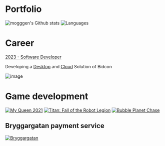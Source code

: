 # Portfolio

<!--
Here are some ideas to get you started:

- 🔭 I'm currently working on ...
- 🌱 I'm currently learning ...
- 👯 I'm looking to collaborate on ...
- 🤔 I'm looking for help with ...
- 💬 Ask me about ...
- 📫 How to reach me: ...
-->

![mogggen's Github stats](https://github-readme-stats.vercel.app/api?username=mogggen&show_icons=true)
![Languages](https://github-readme-stats.vercel.app/api/top-langs/?username=mogggen&layout=compact)

# Career

[2023 - Software Developer](https://elecosoft.com/)

Developing a [Desktop](https://elecosoft.com/products/bidcon/) and [Cloud](https://bidcon.elecosoft.se/#/account/login) Solution of Bidcon

![image](https://i.ytimg.com/vi/LY4czLWGrzA/maxresdefault.jpg)

# Game development

[![My Queen 2021](https://img.itch.zone/aW1nLzYxMTQzMDQuanBn/315x250%23c/oz1ge4.jpg)](https://myqueen.itch.io/my-queen)
[![Titan: Fall of the Robot Legion](https://img.itch.zone/aW1nLzY3MzE3ODgucG5n/315x250%23c/oeNK8G.png)](https://siragg.itch.io/titan-the-fall-of-the-robot-legion)
[![Bubble Planet Chase](https://img.itch.zone/aW1nLzE5NTMzNzE2LmpwZw==/315x250%23c/JPFy2X.jpg)](https://vogonistic.itch.io/bubble-planet-chase)


## Bryggargatan payment service

[![Bryggargatan](https://images.squarespace-cdn.com/content/v1/6246a9ec6154290dcd1fe415/66d38b28-1d1c-4539-b96b-6b0b6b05794e/bistro_bryggargatan_logo-svart.png?format=1500w)](https://github.com/mogggen/Bryggargatan_betalning)

